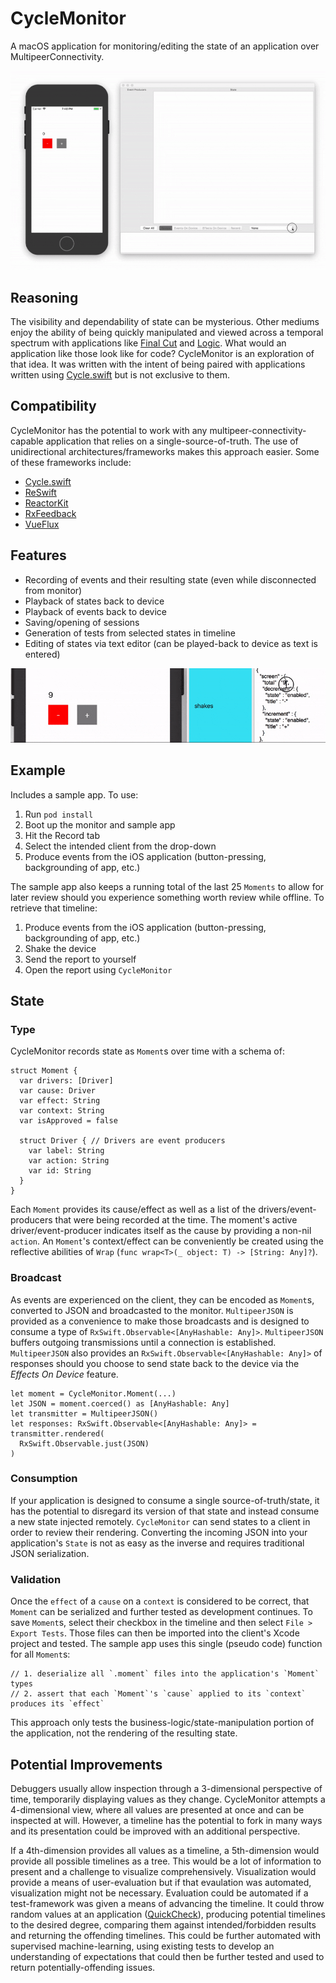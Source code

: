 # CycleMonitor

A macOS application for monitoring/editing the state of an application over MultipeerConnectivity. 

![alt tag](readme_images/overview.gif)

## Reasoning

The visibility and dependability of state can be mysterious. Other mediums enjoy the ability of being quickly manipulated and viewed across a temporal spectrum with applications like [Final Cut](https://www.apple.com/final-cut-pro/) and [Logic](https://www.apple.com/logic-pro/). What would an application like those look like for code? CycleMonitor is an exploration of that idea. It was written with the intent of being paired with applications written using [Cycle.swift](https://github.com/BrianSemiglia/Cycle.swift/) but is not exclusive to them.

## Compatibility
CycleMonitor has the potential to work with any multipeer-connectivity-capable application that relies on a single-source-of-truth. The use of unidirectional architectures/frameworks makes this approach easier. Some of these frameworks include:

- [Cycle.swift](https://github.com/BrianSemiglia/Cycle.swift/)
- [ReSwift](https://github.com/ReSwift/ReSwift)
- [ReactorKit](https://github.com/ReactorKit/ReactorKit)
- [RxFeedback](https://github.com/NoTests/RxFeedback.swift)
- [VueFlux](https://github.com/ra1028/VueFlux)

## Features
- Recording of events and their resulting state (even while disconnected from monitor)
- Playback of states back to device
- Playback of events back to device
- Saving/opening of sessions
- Generation of tests from selected states in timeline
- Editing of states via text editor (can be played-back to device as text is entered)

![alt tag](readme_images/editing.gif)

## Example
Includes a sample app. To use:
1. Run `pod install`
2. Boot up the monitor and sample app
3. Hit the Record tab
4. Select the intended client from the drop-down
5. Produce events from the iOS application (button-pressing, backgrounding of app, etc.)

The sample app also keeps a running total of the last 25 `Moments` to allow for later review should you experience something worth review while offline. To retrieve that timeline:
1. Produce events from the iOS application (button-pressing, backgrounding of app, etc.)
2. Shake the device
3. Send the report to yourself
4. Open the report using `CycleMonitor`

## State
### Type
CycleMonitor records state as `Moment`s over time with a schema of:

    struct Moment {
      var drivers: [Driver]
      var cause: Driver
      var effect: String
      var context: String
      var isApproved = false
      
      struct Driver { // Drivers are event producers
        var label: String
        var action: String
        var id: String
      }
    }

Each `Moment` provides its cause/effect as well as a list of the drivers/event-producers that were being recorded at the time. The moment's active driver/event-producer indicates itself as the cause by providing a non-nil `action`. An `Moment`'s context/effect can be conveniently be created using the reflective abilities of `Wrap` (`func wrap<T>(_ object: T) -> [String: Any]?`).
   
### Broadcast
As events are experienced on the client, they can be encoded as `Moment`s, converted to JSON and broadcasted to the monitor. `MultipeerJSON` is provided as a convenience to make those broadcasts and is designed to consume a type of `RxSwift.Observable<[AnyHashable: Any]>`. `MultipeerJSON` buffers outgoing transmissions until a connection is established. `MultipeerJSON` also provides an  `RxSwift.Observable<[AnyHashable: Any]>` of responses should you choose to send state back to the device via the _Effects On Device_ feature.

    let moment = CycleMonitor.Moment(...)
    let JSON = moment.coerced() as [AnyHashable: Any]
    let transmitter = MultipeerJSON()
    let responses: RxSwift.Observable<[AnyHashable: Any]> = transmitter.rendered(
      RxSwift.Observable.just(JSON)
    )

### Consumption
If your application is designed to consume a single source-of-truth/state, it has the potential to disregard its version of that state and instead consume a new state injected remotely. `CycleMonitor` can send states to a client in order to review their rendering. Converting the incoming JSON into your application's `State` is not as easy as the inverse and requires traditional JSON serialization.

### Validation
Once the `effect` of a `cause` on a `context` is considered to be correct, that `Moment` can be serialized and further tested as development continues. To save `Moment`s, select their checkbox in the timeline and then select `File > Export Tests`. Those files can then be imported into the client's Xcode project and tested. The sample app uses this single (pseudo code) function for all `Moment`s:

    // 1. deserialize all `.moment` files into the application's `Moment` types
    // 2. assert that each `Moment`'s `cause` applied to its `context` produces its `effect`
    
This approach only tests the business-logic/state-manipulation portion of the application, not the rendering of the resulting state.

## Potential Improvements

Debuggers usually allow inspection through a 3-dimensional perspective of time, temporarily displaying values as they change. CycleMonitor attempts a 4-dimensional view, where all values are presented at once and can be inspected at will. However, a timeline has the potential to fork in many ways and its presentation could be improved with an additional perspective. 

If a 4th-dimension provides all values as a timeline, a 5th-dimension would provide all possible timelines as a tree. This would be a lot of information to present and a challenge to visualize comprehensively. Visualization would provide a means of user-evaluation but if that evaulation was automated, visualization might not be necessary. Evaluation could be automated if a test-framework was given a means of advancing the timeline. It could throw random values at an application ([QuickCheck](https://en.wikipedia.org/wiki/QuickCheck/)), producing potential timelines to the desired degree, comparing them against intended/forbidden results and returning the offending timelines. This could be further automated with supervised machine-learning, using existing tests to develop an understanding of expectations that could then be further tested and used to return potentially-offending issues.
